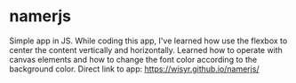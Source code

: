 # namerjs
Simple app in JS. While coding this app, I've learned how use the flexbox to center the content vertically and horizontally. Learned how to operate with canvas elements and how to change the font color according to the background color. 
Direct link to app: https://wisyr.github.io/namerjs/
